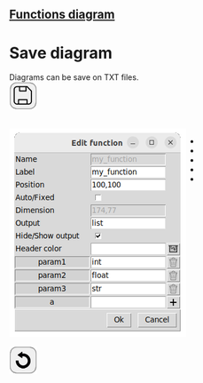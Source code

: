 ## [Functions diagram](../README.md)
# Save diagram

Diagrams can be save on TXT files.  
![add_function](../images/save.png)

<br>
<div style="display:table">
  <div style="display:table-cell; vertical-align:top;">
    <img src="assets/window_add_function.png">
  </div>
    <div style="display:table-cell; vertical-align:top;">
    <ul>
      <li></li>
      <li></li>
      <li></li>
      <li></li>
      <li></li>
    </ul>  
  </div>
</div>



[![back](assets/back.png)](../README.md)